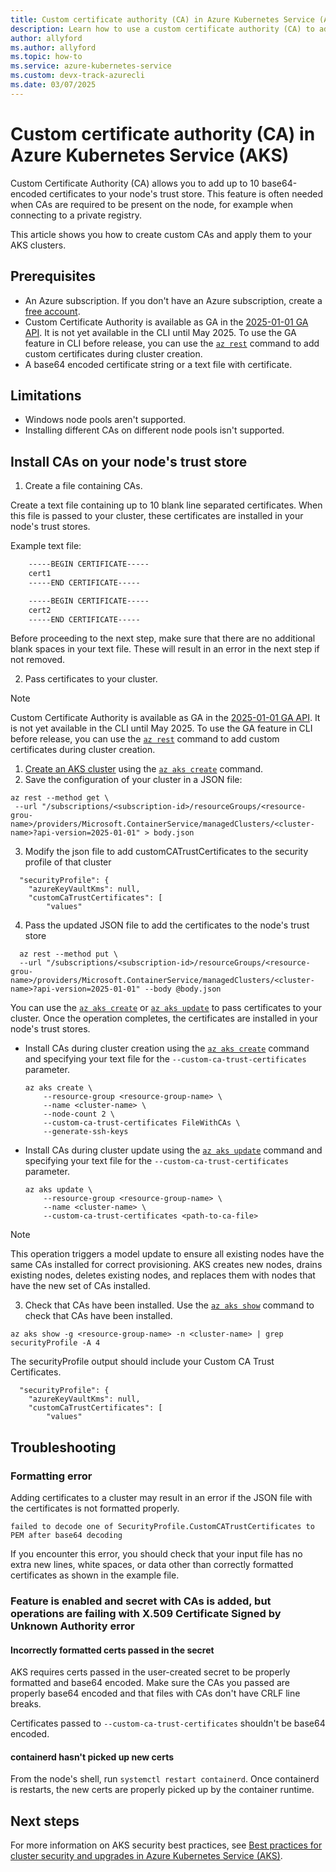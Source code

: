 ```yaml
---
title: Custom certificate authority (CA) in Azure Kubernetes Service (AKS)
description: Learn how to use a custom certificate authority (CA) to add certificates to your nodes in an Azure Kubernetes Service (AKS) cluster.
author: allyford
ms.author: allyford
ms.topic: how-to
ms.service: azure-kubernetes-service
ms.custom: devx-track-azurecli
ms.date: 03/07/2025
---
```


# Custom certificate authority (CA) in Azure Kubernetes Service (AKS)

Custom Certificate Authority (CA) allows you to add up to 10 base64-encoded certificates to your node's trust store. This feature is often needed when CAs are required to be present on the node, for example when connecting to a private registry.  

This article shows you how to create custom CAs and apply them to your AKS clusters. 

## Prerequisites

* An Azure subscription. If you don't have an Azure subscription, create a [free account](https://azure.microsoft.com/free).
* Custom Certificate Authority is available as GA in the [2025-01-01 GA API][custom-ca-rest]. It is not yet available in the CLI until May 2025. To use the GA feature in CLI before release, you can use the [`az rest`][az-rest] command to add custom certificates during cluster creation.
* A base64 encoded certificate string or a text file with certificate.

## Limitations

* Windows node pools aren't supported.
* Installing different CAs on different node pools isn't supported.

## Install CAs on your node's trust store

1. Create a file containing CAs.

Create a text file containing up to 10 blank line separated certificates. When this file is passed to your cluster, these certificates are installed in your node's trust stores.

Example text file:

```txt
    -----BEGIN CERTIFICATE-----
    cert1
    -----END CERTIFICATE-----

    -----BEGIN CERTIFICATE-----
    cert2
    -----END CERTIFICATE-----
 ```

Before proceeding to the next step, make sure that there are no additional blank spaces in your text file. These will result in an error in the next step if not removed.

2. Pass certificates to your cluster.

 > [!NOTE]
 > Custom Certificate Authority is available as GA in the [2025-01-01 GA API][custom-ca-rest]. It is not yet available in the CLI until May 2025. To use the GA feature in CLI before release, you can use the [`az rest`][az-rest] command to add custom certificates during cluster creation.

 1. [Create an AKS cluster][quick-kubernetes-deply-cli] using the [`az aks create`][az-aks-create] command.
 2. Save the configuration of your cluster in a JSON file:
 ```azurecli-interactive
 az rest --method get \
  --url "/subscriptions/<subscription-id>/resourceGroups/<resource-grou-name>/providers/Microsoft.ContainerService/managedClusters/<cluster-name>?api-version=2025-01-01" > body.json
```
  3. Modify the json file to add customCATrustCertificates to the security profile of that cluster
```
  "securityProfile": {
    "azureKeyVaultKms": null,
    "customCaTrustCertificates": [
        "values"
```
  4. Pass the updated JSON file to add the certificates to the node's trust store
```azurecli-interactive
  az rest --method put \
  --url "/subscriptions/<subscription-id>/resourceGroups/<resource-grou-name>/providers/Microsoft.ContainerService/managedClusters/<cluster-name>?api-version=2025-01-01" --body @body.json
```

You can use the [`az aks create`][az-aks-create] or [`az aks update`][az-aks-update] to pass certificates to your cluster. Once the operation completes, the certificates are installed in your node's trust stores.

* Install CAs during cluster creation using the [`az aks create`][az-aks-create] command and specifying your text file for the `--custom-ca-trust-certificates` parameter.

    ```azurecli-interactive
    az aks create \
        --resource-group <resource-group-name> \
        --name <cluster-name> \
        --node-count 2 \
        --custom-ca-trust-certificates FileWithCAs \
        --generate-ssh-keys
    ```

* Install CAs during cluster update using the [`az aks update`][az-aks-update] command and specifying your text file for the `--custom-ca-trust-certificates` parameter.

    ```azurecli-interactive
    az aks update \
        --resource-group <resource-group-name> \
        --name <cluster-name> \
        --custom-ca-trust-certificates <path-to-ca-file>
    ```
 > [!NOTE]
 > This operation triggers a model update to ensure all existing nodes have the same CAs installed for correct provisioning. AKS creates new nodes, drains existing nodes, deletes existing nodes, and replaces them with nodes that have the new set of CAs installed.

3. Check that CAs have been installed.
 Use the [`az aks show`][az-aks-show] command to check that CAs have been installed. 

```azurecli-interactive
az aks show -g <resource-group-name> -n <cluster-name> | grep securityProfile -A 4
```
The securityProfile output should include your Custom CA Trust Certificates.


```output
  "securityProfile": {
    "azureKeyVaultKms": null,
    "customCaTrustCertificates": [
        "values"
```

## Troubleshooting

### Formatting error

Adding certificates to a cluster may result in an error if the JSON file with the certificates is not formatted properly.

```
failed to decode one of SecurityProfile.CustomCATrustCertificates to PEM after base64 decoding
```
If you encounter this error, you should check that your input file has no extra new lines, white spaces, or data other than correctly formatted certificates as shown in the example file.

### Feature is enabled and secret with CAs is added, but operations are failing with X.509 Certificate Signed by Unknown Authority error

#### Incorrectly formatted certs passed in the secret
AKS requires certs passed in the user-created secret to be properly formatted and base64 encoded. Make sure the CAs you passed are properly base64 encoded and that files with CAs don't have CRLF line breaks.

Certificates passed to ```--custom-ca-trust-certificates``` shouldn't be base64 encoded.

#### containerd hasn't picked up new certs
From the node's shell, run ```systemctl restart containerd```. Once containerd is restarts, the new certs are properly picked up by the container runtime.

## Next steps

For more information on AKS security best practices, see [Best practices for cluster security and upgrades in Azure Kubernetes Service (AKS)][aks-best-practices-security-upgrades].

<!-- LINKS INTERNAL -->
[aks-best-practices-security-upgrades]: ./operator-best-practices-cluster-security.md
[quick-kubernetes-deply-cli]: ./quick-kubernetes-deploy-cli.md
[azure-cli-install]: /cli/azure/install-azure-cli
[custom-ca-rest]: /rest/api/aks/managed-clusters/create-or-update?view=rest-aks-2025-01-01&tabs=HTTP#create-managed-cluster-with-custom-ca-trust-certificates:~:text=%2215m%22%0A%20%20%20%20%7D%0A%20%20%7D%0A%7D-,Create%20Managed%20Cluster%20with%20Custom%20CA%20Trust%20Certificates,-Sample%20request
[az-aks-create]: /cli/azure/aks#az-aks-create
[az-aks-update]: /cli/azure/aks#az-aks-update
[az-aks-nodepool-add]: /cli/azure/aks#az-aks-nodepool-add
[az-aks-nodepool-update]: /cli/azure/aks#az-aks-update
[az-extension-add]: /cli/azure/extension#az-extension-add
[az-extension-update]: /cli/azure/extension#az-extension-update
[az-feature-show]: /cli/azure/feature#az-feature-show
[az-aks-show]: /cli/azure/aks#az-aks-show
[az-rest]: /cli/azure/reference-index?view=azure-cli-latest#az-rest
[install-azure-cli]:  /cli/azure/install-azure-cli
[az-feature-register]: /cli/azure/feature#az-feature-register
[az-provider-register]: /cli/azure/provider#az-provider-register
[kubernetes-secrets]: https://kubernetes.io/docs/concepts/configuration/secret/

